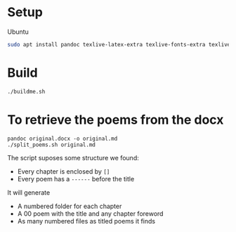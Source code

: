 # Setup

Ubuntu

```bash
sudo apt install pandoc texlive-latex-extra texlive-fonts-extra texlive-lang-spanish ttf-mscorefonts-installer texlive-humanities
```

# Build

```bash
./buildme.sh
```

# To retrieve the poems from the docx

```
pandoc original.docx -o original.md
./split_poems.sh original.md
```

The script suposes some structure we found:

- Every chapter is enclosed by `[]`
- Every poem has a `------` before the title

It will generate

- A numbered folder for each chapter
- A 00 poem with the title and any chapter foreword
- As many numbered files as titled poems it finds


